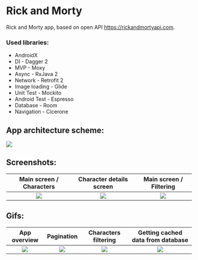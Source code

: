 # Rick and Morty
Rick and Morty app, based on open API https://rickandmortyapi.com. 
### Used libraries:
* AndroidX
* DI - Dagger 2
* MVP - Moxy
* Async - RxJava 2
* Network - Retrofit 2
* Image loading - Glide
* Unit Test - Mockito
* Android Test - Espresso
* Database - Room
* Navigation - Cicerone

## App architecture scheme:
![](https://user-images.githubusercontent.com/41049352/63218005-50998800-c159-11e9-809b-7b4dbb70e9a7.png)

## Screenshots:
Main screen / Characters      | Character details screen | Main screen / Filtering
:-:|:-:|:-:|
![](https://user-images.githubusercontent.com/41049352/63224424-9fccd080-c1cc-11e9-8b58-e166cd58b799.png) |![](https://user-images.githubusercontent.com/41049352/63224713-bd9c3480-c1d0-11e9-911f-62a1157dc649.png) | ![](https://user-images.githubusercontent.com/41049352/63224723-e8868880-c1d0-11e9-8114-c58fd5410419.png)

## Gifs:
App overview      | Pagination | Characters filtering | Getting cached data from database
:-:|:-:|:-:|:-:|
![](https://media.giphy.com/media/iGSRmSRG4WfMhUwJJP/giphy.gif) |![](https://media.giphy.com/media/J06ACHQHVObLa3xMDG/giphy.gif) | ![](https://media.giphy.com/media/UWbymq1f5iDMnaXOkd/giphy.gif) |![](https://media.giphy.com/media/JPrjDNrgYFP8HNwe5m/giphy.gif) 
